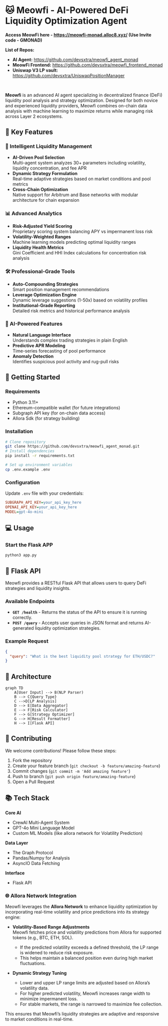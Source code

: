 # 🐱 Meowfi - AI-Powered DeFi Liquidity Optimization Agent

**Access MeowFi here - https://meowfi-monad.alloc8.xyz/ (Use Invite code - GMONAD)**


**List of Repos:**
- **AI Agent:** https://github.com/devsxtra/meowfi_agent_monad
- **MeowFi Frontend:** https://github.com/devsxtra/meowfi_frontend_monad
- **Uniswap V3 LP vault:** https://github.com/devsxtra/UniswapPositionManager
<br/>

**Meowfi** is an advanced AI agent specializing in decentralized finance (DeFi) liquidity pool analysis and strategy optimization. Designed for both novice and experienced liquidity providers, Meowfi combines on-chain data analysis with machine learning to maximize returns while managing risk across Layer 2 ecosystems.

## 🌟 Key Features

### 🧠 Intelligent Liquidity Management
- **AI-Driven Pool Selection**  
  Multi-agent system analyzes 30+ parameters including volatility, liquidity concentration, and fee APR
- **Dynamic Strategy Formulation**  
  Real-time adaptive strategies based on market conditions and pool metrics
- **Cross-Chain Optimization**  
  Native support for Arbitrum and Base networks with modular architecture for chain expansion

### 📊 Advanced Analytics
- **Risk-Adjusted Yield Scoring**  
  Proprietary scoring system balancing APY vs impermanent loss risk
- **Volatility-Weighted Ranges**  
  Machine learning models predicting optimal liquidity ranges
- **Liquidity Health Metrics**  
  Gini Coefficient and HHI Index calculations for concentration risk analysis

### 🛠️ Professional-Grade Tools
- **Auto-Compounding Strategies**  
  Smart position management recommendations
- **Leverage Optimization Engine**  
  Dynamic leverage suggestions (1-50x) based on volatility profiles
- **Institutional-Grade Reporting**  
  Detailed risk metrics and historical performance analysis

### 🤖 AI-Powered Features
- **Natural Language Interface**  
  Understands complex trading strategies in plain English
- **Predictive APR Modeling**  
  Time-series forecasting of pool performance
- **Anomaly Detection**  
  Identifies suspicious pool activity and rug-pull risks

## 🚀 Getting Started

### Requirements
- Python 3.11+
- Ethereum-compatible wallet (for future integrations)
- Subgraph API key (for on-chain data access)
- Allora Sdk (for strategy building)

### Installation
```bash
# Clone repository
git clone https://github.com/devsxtra/meowfi_agent_monad.git
# Install dependencies
pip install -r requirements.txt

# Set up environment variables
cp .env.example .env
```

### Configuration
Update `.env` file with your credentials:
```ini
SUBGRAPH_API_KEY=your_api_key_here
OPENAI_API_KEY=your_api_key_here
MODEL=gpt-4o-mini

```
## 💻 Usage

### Start the Flask APP
```bash
python3 app.py
```
## 💪 Flask API

Meowfi provides a RESTful Flask API that allows users to query DeFi strategies and liquidity insights. 

### Available Endpoints

- **`GET /health`** - Returns the status of the API to ensure it is running correctly.
- **`POST /query`** - Accepts user queries in JSON format and returns AI-generated liquidity optimization strategies.

### Example Request

```json
{
  "query": "What is the best liquidity pool strategy for ETH/USDC?"
}
```

## 🧩 Architecture

```mermaid
graph TD
    A[User Input] --> B(NLP Parser)
    B --> C{Query Type}
    C -->D[LP Analysis] 
    D --> E[Data Aggregator]
    E --> F[Risk Calculator]
    F --> G[Strategy Optimizer]
    G --> H[Result Formatter]
    H --> I[Flask API]
```

## 🤝 Contributing

We welcome contributions! Please follow these steps:
1. Fork the repository
2. Create your feature branch (`git checkout -b feature/amazing-feature`)
3. Commit changes (`git commit -m 'Add amazing feature'`)
4. Push to branch (`git push origin feature/amazing-feature`)
5. Open a Pull Request

## 📚 Tech Stack

**Core AI**  
- CrewAI Multi-Agent System
- GPT-4o Mini Language Model
- Custom ML Models (like allora network for Volatility Prediction)


**Data Layer**  
- The Graph Protocol
- Pandas/Numpy for Analysis
- AsyncIO Data Fetching

**Interface**  
- Flask API


### 🌐 Allora Network Integration  
Meowfi leverages the **Allora Network** to enhance liquidity optimization by incorporating real-time volatility and price predictions into its strategy engine:

- **Volatility-Based Range Adjustments**  
   Meowfi fetches price and volatility predictions from Allora for supported tokens (e.g., BTC, ETH, SOL).  
   - If the predicted volatility exceeds a defined threshold, the LP range is widened to reduce risk exposure.  
   - This helps maintain a balanced position even during high market fluctuations.

- **Dynamic Strategy Tuning**  
   - Lower and upper LP range limits are adjusted based on Allora’s volatility data.  
   - For higher predicted volatility, Meowfi increases range width to minimize impermanent loss.  
   - For stable markets, the range is narrowed to maximize fee collection.  

This ensures that Meowfi’s liquidity strategies are adaptive and responsive to market conditions in real-time.  



